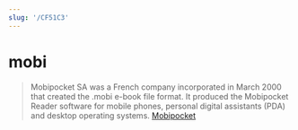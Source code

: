 ```yaml
---
slug: '/CF51C3'
---
```


# mobi

> Mobipocket SA was a French company incorporated in March 2000 that created the .mobi e-book file format. It produced the Mobipocket Reader software for mobile phones, personal digital assistants (PDA) and desktop operating systems. [Mobipocket](https://en.wikipedia.org/wiki/Mobipocket)
